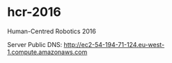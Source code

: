 # hcr-2016
Human-Centred Robotics 2016

Server Public DNS:
http://ec2-54-194-71-124.eu-west-1.compute.amazonaws.com
